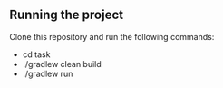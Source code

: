 
## Running the project

Clone this repository and run the following commands:
- cd task
- ./gradlew clean build
- ./gradlew run